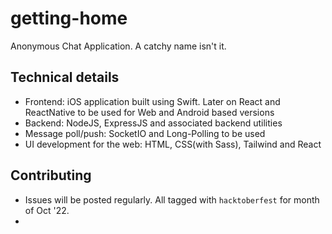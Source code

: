 # getting-home
Anonymous Chat Application. A catchy name isn't it.

## Technical details

- Frontend: iOS application built using Swift. Later on React and ReactNative to be used for Web and Android based versions
- Backend: NodeJS, ExpressJS and associated backend utilities
- Message poll/push: SocketIO and Long-Polling to be used
- UI development for the web: HTML, CSS(with Sass), Tailwind and React

## Contributing

- Issues will be posted regularly. All tagged with `hacktoberfest` for month of Oct '22.
- 
